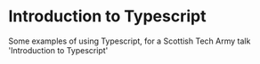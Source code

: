 # Introduction to Typescript
Some examples of using Typescript, for a Scottish Tech Army talk 'Introduction to Typescript'
